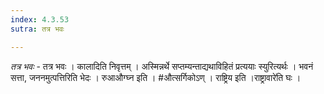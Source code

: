 ```yaml
---
index: 4.3.53
sutra: तत्र भवः

---
```

_तत्र भवः_ - तत्र भवः । कालादिति निवृत्तम् । अस्मिन्नर्थे सप्तम्यन्ताद्यथाविहितं प्रत्ययाः स्युरित्यर्थः । भवनं सत्ता, जननमुत्पत्तिरिति भेदः । रुआऔग्घ्न इति । #औत्सर्गिकोऽण् । राष्ट्रिय इति ।राष्ट्रावारे॑ति घः । 